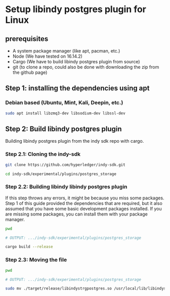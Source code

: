 # Setup libindy postgres plugin for Linux

## prerequisites

- A system package manager (like apt, pacman, etc.)
- Node (We have tested on 16.14.2)
- Cargo (We have to build libindy postgres plugin from source)
- git (to clone a repo, could also be done with downloading the zip from the github page)

## Step 1: installing the dependencies using apt

### Debian based (Ubuntu, Mint, Kali, Deepin, etc.)

```sh
sudo apt install libzmq3-dev libsodium-dev libssl-dev
```

## Step 2: Build libindy postgres plugin

Building libindy postgres plugin from the indy sdk repo with cargo.

### Step 2.1: Cloning the indy-sdk

```sh
git clone https://github.com/hyperledger/indy-sdk.git

cd indy-sdk/experimental/plugins/postgres_storage
```

### Step 2.2: Building libindy libindy postgres plugin

If this step throws any errors, it might be because you miss some packages. Step 1 of this guide provided the dependencies that are required, but it also assumed that you have some basic development packages installed. If you are missing some packages, you can install them with your package manager.

```sh
pwd

# OUTPUT: .../indy-sdk/experimental/plugins/postgres_storage

cargo build --release
```

### Step 2.3: Moving the file

```sh
pwd

# OUTPUT: .../indy-sdk/experimental/plugins/postgres_storage

sudo mv ./target/release/libindystrgpostgres.so /usr/local/lib/libindystrgpostgres.so
```

